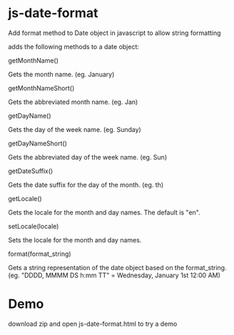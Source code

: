 js-date-format
==============

Add format method to Date object in javascript to allow string formatting

adds the following methods to a date object:

getMonthName()

  Gets the month name. (eg. January)

getMonthNameShort()

  Gets the abbreviated month name. (eg. Jan)
  
getDayName()

  Gets the day of the week name. (eg. Sunday)
  
getDayNameShort()

  Gets the abbreviated day of the week name. (eg. Sun)
  
getDateSuffix()

  Gets the date suffix for the day of the month. (eg. th)

getLocale()

  Gets the locale for the month and day names. The default is "en".
  
setLocale(locale)

  Sets the locale for the month and day names.
  
format(format_string)

  Gets a string representation of the date object based on the format_string. (eg. "DDDD, MMMM DS h:mm TT" = Wednesday, January 1st 12:00 AM)
  
Demo
====

download zip and open js-date-format.html to try a demo

